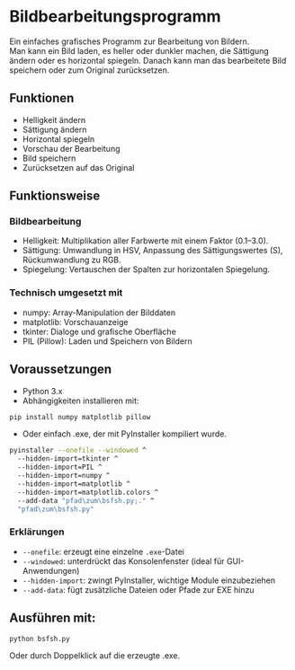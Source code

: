 # Bildbearbeitungsprogramm

Ein einfaches grafisches Programm zur Bearbeitung von Bildern.  
Man kann ein Bild laden, es heller oder dunkler machen, die Sättigung ändern oder es horizontal spiegeln. Danach kann man das bearbeitete Bild speichern oder zum Original zurücksetzen.

## Funktionen

- Helligkeit ändern
- Sättigung ändern
- Horizontal spiegeln
- Vorschau der Bearbeitung
- Bild speichern
- Zurücksetzen auf das Original

## Funktionsweise

### Bildbearbeitung

- Helligkeit: Multiplikation aller Farbwerte mit einem Faktor (0.1–3.0).
- Sättigung: Umwandlung in HSV, Anpassung des Sättigungswertes (S), Rückumwandlung zu RGB.
- Spiegelung: Vertauschen der Spalten zur horizontalen Spiegelung.

### Technisch umgesetzt mit

- numpy: Array-Manipulation der Bilddaten
- matplotlib: Vorschauanzeige
- tkinter: Dialoge und grafische Oberfläche
- PIL (Pillow): Laden und Speichern von Bildern

## Voraussetzungen

- Python 3.x
- Abhängigkeiten installieren mit:

```bash
pip install numpy matplotlib pillow
```
- Oder einfach .exe, der mit PyInstaller kompiliert wurde.
  
```bash
pyinstaller --onefile --windowed ^ 
  --hidden-import=tkinter ^
  --hidden-import=PIL ^
  --hidden-import=numpy ^
  --hidden-import=matplotlib ^
  --hidden-import=matplotlib.colors ^
  --add-data "pfad\zum\bsfsh.py;." ^
  "pfad\zum\bsfsh.py"
```
### Erklärungen

- `--onefile`: erzeugt eine einzelne `.exe`-Datei  
- `--windowed`: unterdrückt das Konsolenfenster (ideal für GUI-Anwendungen)  
- `--hidden-import`: zwingt PyInstaller, wichtige Module einzubeziehen  
- `--add-data`: fügt zusätzliche Dateien oder Pfade zur EXE hinzu  

## Ausführen mit:

```bash
python bsfsh.py
```
Oder durch Doppelklick auf die erzeugte .exe.
